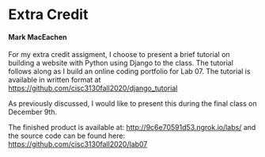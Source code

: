 # Extra Credit
#### Mark MacEachen

For my extra credit assigment, I choose to present a brief tutorial on building a website with Python using Django to the class. The tutorial follows along as I build an online coding portfolio for Lab 07. The tutorial is available in written format at https://github.com/cisc3130fall2020/django_tutorial

As previously discussed, I would like to present this during the final class on December 9th.

The finished product is available at: http://9c6e70591d53.ngrok.io/labs/
and the source code can be found here: https://github.com/cisc3130fall2020/lab07
